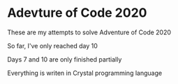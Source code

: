 # Adevture of Code 2020

These are my attempts to solve Adventure of Code 2020

So far, I've only reached day 10

Days 7 and 10 are only finished partially

Everything is writen in Crystal programming language

